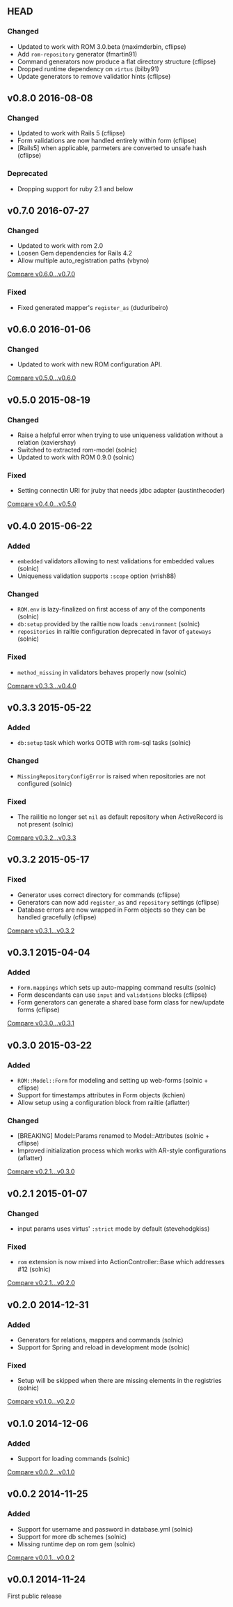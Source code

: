 ## HEAD

### Changed
- Updated to work with ROM 3.0.beta (maximderbin, cflipse)
- Add `rom-repository` generator (fmartin91)
- Command generators now produce a flat directory structure (cflipse)
- Dropped runtime dependency on `virtus` (bilby91)
- Update generators to remove validatior hints (cflipse)


## v0.8.0 2016-08-08
### Changed

- Updated to work with Rails 5 (cflipse)
- Form validations are now handled entirely within form (cflipse)
- [Rails5] when applicable, parmeters are converted to unsafe hash (cflipse)

### Deprecated
- Dropping support for ruby 2.1 and below

## v0.7.0 2016-07-27

### Changed
- Updated to work with rom 2.0
- Loosen Gem dependencies for Rails 4.2
- Allow multiple auto_registration paths (vbyno) 

[Compare v0.6.0...v0.7.0](https://github.com/rom-rb/rom-rails/compare/v0.6.0...v0.7.0)

### Fixed
- Fixed generated mapper's `register_as` (duduribeiro)

## v0.6.0 2016-01-06

### Changed
- Updated to work with new ROM configuration API.

[Compare v0.5.0...v0.6.0](https://github.com/rom-rb/rom-rails/compare/v0.5.0...v0.6.0)

## v0.5.0 2015-08-19

### Changed

- Raise a helpful error when trying to use uniqueness validation without a relation (xaviershay)
- Switched to extracted rom-model (solnic)
- Updated to work with ROM 0.9.0 (solnic)

### Fixed

- Setting connectin URI for jruby that needs jdbc adapter (austinthecoder)

[Compare v0.4.0...v0.5.0](https://github.com/rom-rb/rom-rails/compare/v0.4.0...v0.5.0)

## v0.4.0 2015-06-22

### Added

* `embedded` validators allowing to nest validations for embedded values (solnic)
* Uniqueness validation supports `:scope` option (vrish88)

### Changed

* `ROM.env` is lazy-finalized on first access of any of the components (solnic)
* `db:setup` provided by the railtie now loads `:environment` (solnic)
* `repositories` in railtie configuration deprecated in favor of `gateways` (solnic)

### Fixed

* `method_missing` in validators behaves properly now (solnic)

[Compare v0.3.3...v0.4.0](https://github.com/rom-rb/rom-rails/compare/v0.3.3...v0.4.0)

## v0.3.3 2015-05-22

### Added

* `db:setup` task which works OOTB with rom-sql tasks (solnic)

### Changed

* `MissingRepositoryConfigError` is raised when repositories are not configured (solnic)

### Fixed

* The railitie no longer set `nil` as default repository when ActiveRecord is not present (solnic)

[Compare v0.3.2...v0.3.3](https://github.com/rom-rb/rom-rails/compare/v0.3.2...v0.3.3)

## v0.3.2 2015-05-17

### Fixed

* Generator uses correct directory for commands (cflipse)
* Generators can now add `register_as` and `repository` settings (cflipse)
* Database errors are now wrapped in Form objects so they can be handled gracefully (cflipse)

[Compare v0.3.1...v0.3.2](https://github.com/rom-rb/rom-rails/compare/v0.3.1...v0.3.2)

## v0.3.1 2015-04-04

### Added

* `Form.mappings` which sets up auto-mapping command results (solnic)
* Form descendants can use `input` and `validations` blocks (cflipse)
* Form generators can generate a shared base form class for new/update forms (cflipse)

[Compare v0.3.0...v0.3.1](https://github.com/rom-rb/rom-rails/compare/v0.3.0...v0.3.1)

## v0.3.0 2015-03-22

### Added

* `ROM::Model::Form` for modeling and setting up web-forms (solnic + cflipse)
* Support for timestamps attributes in Form objects (kchien)
* Allow setup using a configuration block from railtie (aflatter)

### Changed

* [BREAKING] Model::Params renamed to Model::Attributes (solnic + cflipse)
* Improved initialization process which works with AR-style configurations (aflatter)

[Compare v0.2.1...v0.3.0](https://github.com/rom-rb/rom-rails/compare/v0.2.1...v0.3.0)

## v0.2.1 2015-01-07

### Changed

* input params uses virtus' `:strict` mode by default (stevehodgkiss)

### Fixed

* `rom` extension is now mixed into ActionController::Base which addresses #12 (solnic)

[Compare v0.2.1...v0.2.0](https://github.com/rom-rb/rom-rails/compare/v0.2.0...v0.2.1)

## v0.2.0 2014-12-31

### Added

* Generators for relations, mappers and commands (solnic)
* Support for Spring and reload in development mode (solnic)

### Fixed

* Setup will be skipped when there are missing elements in the registries (solnic)

[Compare v0.1.0...v0.2.0](https://github.com/rom-rb/rom-rails/compare/v0.1.0...v0.2.0)

## v0.1.0 2014-12-06

### Added

* Support for loading commands (solnic)

[Compare v0.0.2...v0.1.0](https://github.com/rom-rb/rom-rails/compare/v0.0.2...v0.1.0)

## v0.0.2 2014-11-25

### Added

* Support for username and password in database.yml (solnic)
* Support for more db schemes (solnic)
* Missing runtime dep on rom gem (solnic)

[Compare v0.0.1...v0.0.2](https://github.com/rom-rb/rom-rails/compare/v0.0.1...v0.0.2)

## v0.0.1 2014-11-24

First public release
